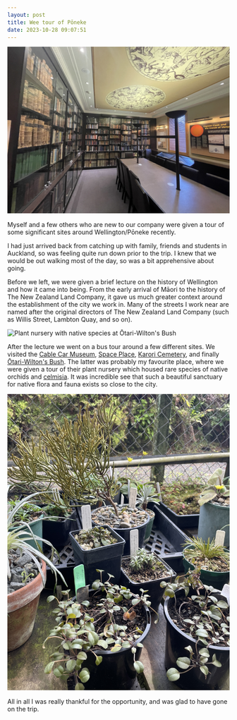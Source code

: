```yaml
---
layout: post
title: Wee tour of Pōneke
date: 2023-10-28 09:07:51
---
```

![Library and study room inside Space Place, Wellington](/content/media/img_1130.jpg "Library and study room inside Space Place, Wellington")

Myself and a few others who are new to our company were given a tour of some significant sites around Wellington/Pōneke recently.

I had just arrived back from catching up with family, friends and students in Auckland, so was feeling quite run down prior to the trip. I knew that we would be out walking most of the day, so was a bit apprehensive about going.

Before we left, we were given a brief lecture on the history of Wellington and how it came into being. From the early arrival of Māori to the history of The New Zealand Land Company, it gave us much greater context around the establishment of the city we work in. Many of the streets I work near are named after the original directors of The New Zealand Land Company (such as Willis Street, Lambton Quay, and so on).

![Plant nursery with native species at Ōtari-Wilton's Bush](/content/media/img_1144.jpg "Plant nursery with native species at Ōtari-Wilton's Bush")

After the lecture we went on a bus tour around a few different sites. We visited the [Cable Car Museum](https://www.museumswellington.org.nz/cable-car-museum/), [Space Place](https://www.museumswellington.org.nz/space-place/), [Karori Cemetery](https://wellington.govt.nz/cemeteries/wellington-cemeteries/karori-cemetery/about-karori-cemetery), and finally [Ōtari-Wilton's Bush](https://en.wikipedia.org/wiki/Otari-Wilton%27s_Bush). The latter was probably my favourite place, where we were given a tour of their plant nursery which housed rare species of native orchids and [celmisia](https://en.wikipedia.org/wiki/Celmisia). It was incredible see that such a beautiful sanctuary for native flora and fauna exists so close to the city.

![Some rare New Zealand celmisia being cared for inside a small nursery](/content/media/img_1148.jpg)

All in all I was really thankful for the opportunity, and was glad to have gone on the trip.
